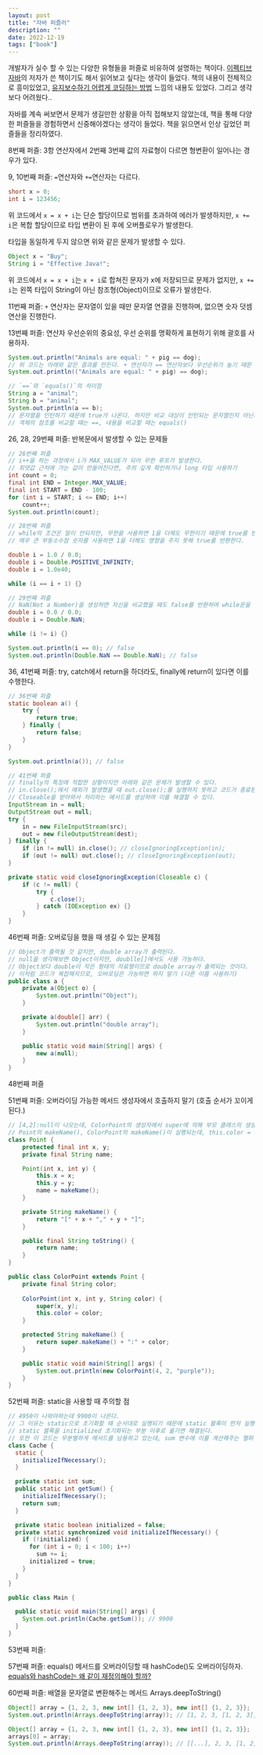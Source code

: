 ```yaml
---
layout: post
title: "자바 퍼즐러"
description: ""
date: 2022-12-19
tags: ["book"]
---
```


개발자가 실수 할 수 있는 다양한 유형들을 퍼즐로 비유하여 설명하는 책이다. <a href="http://www.yes24.com/Product/Goods/65551284">이펙티브 자바</a>의 저자가 쓴 책이기도 해서 읽어보고 싶다는 생각이 들었다. 책의 내용이 전체적으로 흥미있었고, <a href="http://www.yes24.com/Product/Goods/17926925">유지보수하기 어렵게 코딩하는 방법</a> 느낌의 내용도 있었다. 그리고 생각보다 어려웠다..

자바를 계속 써보면서 문제가 생길만한 상황을 아직 접해보지 않았는데, 책을 통해 다양한 퍼즐들을 경험하면서 신중해야겠다는 생각이 들었다. 책을 읽으면서 인상 깊었던 퍼즐들을 정리하였다.

8번째 퍼즐: 3항 연산자에서 2번째 3번째 값의 자료형이 다르면 형변환이 일어나는 경우가 있다.

9, 10번째 퍼즐: `=`연산자와 `+=`연산자는 다르다. 
```java
short x = 0;
int i = 123456;
```
위 코드에서 `x = x + i`는 단순 할당이므로 범위를 초과하여 에러가 발생하지만, `x += i`은 복합 할당이므로 타입 변환이 된 후에 오버플로우가 발생한다.

타입을 동일하게 두지 않으면 위와 같은 문제가 발생할 수 있다.

```java
Object x = "Buy";
String i = "Effective Java!";
```
위 코드에서 `x = x + i`는 `x + i`로 합쳐진 문자가 x에 저장되므로 문제가 없지만, `x += i`는 왼쪽 타입이 String이 아닌 참조형(Object)이므로 오류가 발생한다.

11번째 퍼즐: `+` 연산자는 문자열이 있을 때만 문자열 연결을 진행하며, 없으면 숫자 덧셈 연산을 진행한다.

13번째 퍼즐: 연산자 우선순위의 중요성, 우선 순위를 명확하게 표현하기 위해 괄호를 사용하자.
```java
System.out.println("Animals are equal: " + pig == dog);
// 위 코드는 아래와 같은 결과를 만든다. + 연산자가 == 연산자보다 우선순위가 높기 때문
System.out.println(("Animals are equal: " + pig) == dog);
```
```java
// `==`와 `equals()`의 차이점
String a = "animal";
String b = "animal";
System.out.println(a == b);
// 문자열을 인턴하기 때문에 true가 나온다. 하지만 비교 대상이 인턴되는 문자열인지 아닌지 알 수 없다.
// 객체의 참조를 비교할 떄는 ==, 내용을 비교할 때는 equals()
```

26, 28, 29번째 퍼즐: 반복문에서 발생할 수 있는 문제들
```java
// 26번째 퍼즐
// i++을 하는 과정에서 i가 MAX_VALUE가 되어 무한 루프가 발생한다.
// 최댓값 근처에 가는 값이 만들어진다면, 주의 깊게 확인하거나 long 타입 사용하기
int count = 0;
final int END = Integer.MAX_VALUE;
final int START = END - 100;
for (int i = START; i <= END; i++)
    count++;
System.out.println(count);
```
```java
// 28번째 퍼즐
// while의 조건은 말이 안되지만, 무한을 사용하면 1을 더해도 무한이기 때문에 true를 반환한다.
// 매우 큰 부동소수점 숫자를 사용하면 1을 더해도 영향을 주지 못해 true를 반환한다.

double i = 1.0 / 0.0;
double i = Double.POSITIVE_INFINITY;
double i = 1.0e40;

while (i == i + 1) {}
```
```java
// 29번째 퍼즐
// NaN(Not a Number)을 생성하면 자신을 비교했을 때도 false를 반환하여 while문을 실행할 수 있다.
double i = 0.0 / 0.0;
double i = Double.NaN;

while (i != i) {}

System.out.println(i == 0); // false
System.out.println(Double.NaN == Double.NaN); // false
```

36, 41번째 퍼즐: try, catch에서 return을 하더라도, finally에 return이 있다면 이를 수행한다.

```java
// 36번째 퍼즐
static boolean a() {
    try {
        return true;
    } finally {
        return false;
    }
}

System.out.println(a()); // false
```
```java
// 41번째 퍼즐
// finally의 특징에 적합한 상황이지만 아래와 같은 문제가 발생할 수 있다.
// in.close();에서 예외가 발생했을 때 out.close();를 실행하지 못하고 코드가 종료된다.
// Closeable을 받아와서 처리하는 메서드를 생성하여 이를 해결할 수 있다.
InputStream in = null;
OutputStream out = null;
try {
    in = new FileInputStream(src);
    out = new FileOutputStream(dest);
} finally {
    if (in != null) in.close(); // closeIgnoringException(in);
    if (out != null) out.close(); // closeIgnoringException(out);
}

private static void closeIgnoringException(Closeable c) {
    if (c != null) {
        try {
            c.close();
        } catch (IOException ex) {}
    }
}
```
46번째 퍼즐: 오버로딩을 했을 때 생길 수 있는 문제점
```java
// Object가 출력될 것 같지만, double array가 출력된다.
// null을 생각해보면 Object이지만, doublle[]에서도 사용 가능하다.
// Object보다 double이 작은 형태의 자료형이므로 double array가 출력되는 것이다.
// 이처럼 코드가 복잡해지므로, 오버로딩은 가능하면 하지 말기 (다른 이름 사용하기)
public class a {
    private a(Object o) {
        System.out.println("Object");
    }

    private a(double[] arr) {
        System.out.println("double array");
    }

    public static void main(String[] args) {
        new a(null);
    }
}
```
48번째 퍼즐

51번째 퍼즐: 오버라이딩 가능한 메서드 생성자에서 호출하지 말기 (호출 순서가 꼬이게 된다.)
```java
// [4,2]:null이 나오는데, ColorPoint의 생성자에서 super에 의해 부모 클래스의 생성자가 실행된다.
// Point의 makeName(), ColorPoint의 makeName()이 실행되는데, this.color = color를 하기 전에 실행되어서 null이 나온다.
class Point {
    protected final int x, y;
    private final String name;

    Point(int x, int y) {
        this.x = x;
        this.y = y;
        name = makeName();
    }

    private String makeName() {
        return "[" + x + "," + y + "]";
    }

    public final String toString() {
        return name;
    }
}

public class ColorPoint extends Point {
    private final String color;
    
    ColorPoint(int x, int y, String color) {
        super(x, y);
        this.color = color;
    }

    protected String makeName() {
        return super.makeName() + ":" + color;
    }

    public static void main(String[] args) {
        System.out.println(new ColorPoint(4, 2, "purple"));
    }
}
```
52번째 퍼즐: static을 사용할 때 주의할 점
```java
// 4950이 나와야하는데 9900이 나온다.
// 그 이유는 static으로 초기화할 때 순서대로 실행되기 때문에 static 블록이 먼저 실행되는데, 그 이후에 initialized 값이 false로 다시 변경되므로 이후에 getSum() 메서드에 의해 다시 실행된다.
// static 블록을 initialized 초기화되는 부분 이후로 옮기면 해결된다.
// 또한 이 코드는 무분별하게 메서드를 남용하고 있는데, sum 변수에 이를 계산해주는 헬퍼 메서드 하나면 충분하다.
class Cache {
  static {
    initializeIfNecessary();
  }

  private static int sum;
  public static int getSum() {
    initializeIfNecessary();
    return sum;
  }

  private static boolean initialized = false;
  private static synchronized void initializeIfNecessary() {
    if (!initialized) {
      for (int i = 0; i < 100; i++)
        sum += i;
      initialized = true;
    }
  }
}

public class Main {

  public static void main(String[] args) {
    System.out.println(Cache.getSum()); // 9900
  }
}
```
53번째 퍼즐: 

57번째 퍼즐: equals() 메서드를 오버라이딩할 때 hashCode()도 오버라이딩하자. <a href="https://tecoble.techcourse.co.kr/post/2020-07-29-equals-and-hashCode/">equals와 hashCode는 왜 같이 재정의해야 할까?</a>

60번째 퍼즐: 배열을 문자열로 변환해주는 메서드 Arrays.deepToString()
```java
Object[] array = {1, 2, 3, new int[] {1, 2, 3}, new int[] {1, 2, 3}};
System.out.println(Arrays.deepToString(array)); // [1, 2, 3, [1, 2, 3], [1, 2, 3]]

Object[] array = {1, 2, 3, new int[] {1, 2, 3}, new int[] {1, 2, 3}};
arrays[0] = array;
System.out.println(Arrays.deepToString(array)); // [[...], 2, 3, [1, 2, 3], [1, 2, 3]] 
```